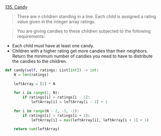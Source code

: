 [135. Candy](https://leetcode.com/problems/candy)

> There are n children standing in a line. Each child is assigned a rating value given in the integer array ratings.

> You are giving candies to these children subjected to the following requirements:

- Each child must have at least one candy.
- Children with a higher rating get more candies than their neighbors.
Return the minimum number of candies you need to have to distribute the candies to the children.


```python
def candy(self, ratings: List[int]) -> int: 
    N = len(ratings) 
        
    leftArray = [1] * N 
        
    for i in range(1, N): 
        if ratings[i] > ratings[i - 1]: 
            leftArray[i] = leftArray[i - 1] + 1 
        
    for i in range(N - 2, -1, -1): 
        if ratings[i] > ratings[i + 1]: 
            leftArray[i] = max(leftArray[i], leftArray[i + 1] + 1) 
                
    return sum(leftArray)
```